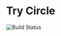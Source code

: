 # Try Circle

![Build Status](https://circleci.com/gh/eyelidlessness/try-circle.svg?style=shield&circle-token=d42c26a66931fb79fbbd677308cc70e14fde7bd1)
